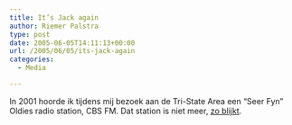 ```yaml
---
title: It’s Jack again
author: Riemer Palstra
type: post
date: 2005-06-05T14:11:13+00:00
url: /2005/06/05/its-jack-again
categories:
  - Media

---
```

In 2001 hoorde ik tijdens mij bezoek aan de Tri-State Area een &#8220;Seer Fyn&#8221; Oldies radio station, CBS FM. Dat station is niet meer, [zo blijkt][1].

 [1]: http://www.nydailynews.com/entertainment/ent_radio/story/315788p-270182c.html